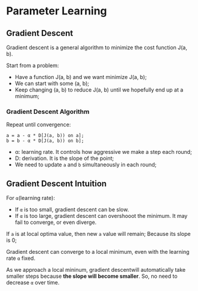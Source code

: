 # Parameter Learning

## Gradient Descent
Gradient descent is a general algorithm to minimize the cost function J(a, b).

Start from a problem:
- Have a function J(a, b) and we want minimize J(a, b);
- We can start with some (a, b);
- Keep changing (a, b) to reduce J(a, b) until we hopefully end up at a minimum;

### Gradient Descent Algorithm
Repeat until convergence:
```
a = a - α * D[J(a, b)) on a];
b = b - α * D[J(a, b)) on b];
```

- α: learning rate. It controls how aggressive we make a step each round;
- D: derivation. It is the slope of the point;
- We need to update `a` and `b` simultaneously in each round;

## Gradient Descent Intuition
For `α`(learning rate):
- If `α` is too small, gradient descent can be slow.
- If `α` is too large, gradient descent can overshooot the minimum. It may fail to converge, or even diverge.

If `a` is at local optima value, then new `a` value will remain; Because its slope is 0;

Gradient descent can converge to a local minimum, even with the learning rate `α` fixed.

As we approach a local mininum, gradient descentwill automatically take smaller steps because **the slope will become smaller**.
So, no need to decrease `α` over time.

